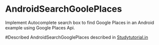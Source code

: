 # AndroidSearchGoolePlaces
Implement Autocomplete search box to find Google Places in an Android example using Google Places Api.


#Described
AndroidSearchGooglePlaces described in [Studytutorial.in](https://studytutorial.in/android-google-places-api-tutorial-to-search-google-places)
